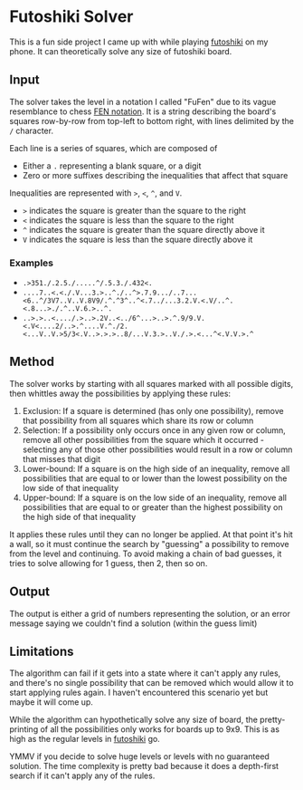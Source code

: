 # Futoshiki Solver

This is a fun side project I came up with while playing [futoshiki] on my phone. It can theoretically solve any size of futoshiki board.

## Input

The solver takes the level in a notation I called "FuFen" due to its vague resemblance to chess [FEN notation]. It is a string describing the board's squares row-by-row from top-left to bottom right, with lines delimited by the `/` character.

Each line is a series of squares, which are composed of 

* Either a `.` representing a blank square, or a digit
* Zero or more suffixes describing the inequalities that affect that square

Inequalities are represented with `>`, `<`, `^`, and `V`.

* `>` indicates the square is greater than the square to the right
* `<` indicates the square is less than the square to the right
* `^` indicates the square is greater than the square directly above it
* `V` indicates the square is less than the square directly above it

### Examples

* `.>351./.2.5./.....^/.5.3./.432<.`
* `....7..<.<./.V...3.>..^./..^>.7.9.../..7...<6..^/3V7..V..V.8V9/.^.^3^..^<.7../...3.2.V.<.V/..^.<.8...>./.^..V.6.>..^.`
* `..>.>..<..../.>..>.2V..<../6^...>..>.^.9/9.V.<.V<....2/..>.^....V.^./2.<...V..V.>5/3<.V..>.>.>..8/...V.3.>..V./.>.<...^<.V.V.>.^` 

## Method

The solver works by starting with all squares marked with all possible digits, then whittles away the possibilities by applying these rules:

1. Exclusion: If a square is determined (has only one possibility), remove that possibility from all squares which share its row or column
1. Selection: If a possibility only occurs once in any given row or column, remove all other possibilities from the square which it occurred - selecting any of those other possibilities would result in a row or column that misses that digit
1. Lower-bound: If a square is on the high side of an inequality, remove all possibilities that are equal to or lower than the lowest possibility on the low side of that inequality
1. Upper-bound: If a square is on the low side of an inequality, remove all possibilities that are equal to or greater than the highest possibility on the high side of that inequality

It applies these rules until they can no longer be applied. At that point it's hit a wall, so it must continue the search by "guessing" a possibility to remove from the level and continuing. To avoid making a chain of bad guesses, it tries to solve allowing for 1 guess, then 2, then so on.

## Output

The output is either a grid of numbers representing the solution, or an error message saying we couldn't find a solution (within the guess limit)

## Limitations

The algorithm can fail if it gets into a state where it can't apply any rules, and there's no single possibility that can be removed which would allow it to start applying rules again. I haven't encountered this scenario yet but maybe it will come up.

While the algorithm can hypothetically solve any size of board, the pretty-printing of all the possibilities only works for boards up to 9x9. This is as high as the regular levels in [futoshiki] go.

YMMV if you decide to solve huge levels or levels with no guaranteed solution. The time complexity is pretty bad because it does a depth-first search if it can't apply any of the rules.

[futoshiki]: https://play.google.com/store/apps/details?id=com.alexuvarov.android.futoshiki&hl=en_US&pli=1
[fen notation]: https://en.wikipedia.org/wiki/Forsyth%E2%80%93Edwards_Notation 